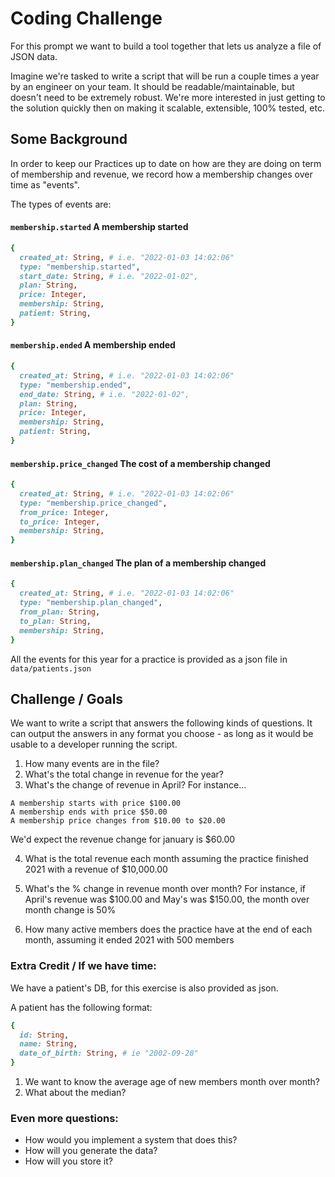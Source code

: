# Coding Challenge

For this prompt we want to build a tool together that lets us analyze a file of JSON data.

Imagine we're tasked to write a script that will be run a couple times a year by an engineer on your team. It should be readable/maintainable, but doesn't need to be extremely robust. We're more interested in just getting to the solution quickly then on making it scalable, extensible, 100% tested, etc.

## Some Background
In order to keep our Practices up to date on how are they are doing on term of membership and revenue, we record how a membership changes over time as "events". 

The types of events are:

#### `membership.started` A membership started 
```ruby
{
  created_at: String, # i.e. "2022-01-03 14:02:06"
  type: "membership.started",
  start_date: String, # i.e. "2022-01-02",
  plan: String,
  price: Integer,
  membership: String,
  patient: String,
}
```

#### `membership.ended` A membership ended 
```ruby
{
  created_at: String, # i.e. "2022-01-03 14:02:06"
  type: "membership.ended",
  end_date: String, # i.e. "2022-01-02",
  plan: String,
  price: Integer,
  membership: String,
  patient: String,
}
```

#### `membership.price_changed` The cost of a membership changed 
```ruby
{
  created_at: String, # i.e. "2022-01-03 14:02:06"
  type: "membership.price_changed",
  from_price: Integer,
  to_price: Integer,
  membership: String,
}
```

#### `membership.plan_changed` The plan of a membership changed
```ruby
{
  created_at: String, # i.e. "2022-01-03 14:02:06"
  type: "membership.plan_changed",
  from_plan: String,
  to_plan: String,
  membership: String,
}
```

All the events for this year for a practice is provided as a json file in `data/patients.json`

## Challenge / Goals

We want to write a script that answers the following kinds of questions. It can output the answers in any format you choose - as long as it would be usable to a developer running the script.

1. How many events are in the file?
2. What's the total change in revenue for the year?
3. What's the change of revenue in April? For instance...
```
A membership starts with price $100.00
A membership ends with price $50.00
A membership price changes from $10.00 to $20.00
 ```
We'd expect the revenue change for january is $60.00

4.  What is the total revenue each month assuming the practice finished 2021 with a revenue of $10,000.00
5.  What's the % change in revenue month over month? 
    For instance, if April's revenue was $100.00 and May's was $150.00, the month over month change is 50%


6. How many active members does the practice have at the end of each month, assuming it ended 2021 with 500 members


### Extra Credit / If we have time:

We have a patient's DB, for this exercise is also provided as json.

A patient has the following format:
```ruby
{
  id: String,
  name: String,
  date_of_birth: String, # ie "2002-09-28"
}
```

1. We want to know the average age of new members month over month?
2. What about the median?


### Even more questions:

- How would you implement a system that does this?
- How will you generate the data?
- How will you store it?
